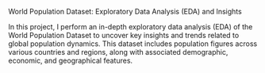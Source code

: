 World Population Dataset: Exploratory Data Analysis (EDA) and Insights

In this project, I perform an in-depth exploratory data analysis (EDA) of the World Population Dataset to uncover key insights and trends related to global population dynamics. This dataset includes population figures across various countries and regions, along with associated demographic, economic, and geographical features.
